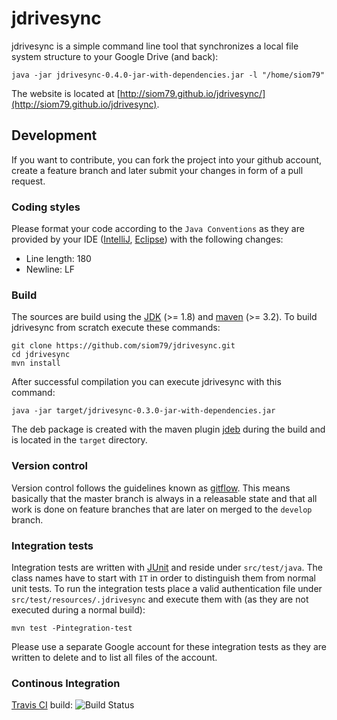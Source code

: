 # jdrivesync

jdrivesync is a simple command line tool that synchronizes a local file system structure to your Google Drive (and back):

    java -jar jdrivesync-0.4.0-jar-with-dependencies.jar -l "/home/siom79"

The website is located at [http://siom79.github.io/jdrivesync/](http://siom79.github.io/jdrivesync).

## Development

If you want to contribute, you can fork the project into your github account, create a feature branch
and later submit your changes in form of a pull request.

### Coding styles

Please format your code according to the `Java Conventions` as they are provided by your IDE
([IntelliJ](https://confluence.jetbrains.com/display/IntelliJIDEA/Code+Style+and+Formatting),
[Eclipse](http://www.eclipseonetips.com/2009/12/13/automatically-format-and-cleanup-code-every-time-you-save/)) with the following changes:
* Line length: 180
* Newline: LF

### Build

The sources are build using the [JDK](http://www.oracle.com/technetwork/java/javase/downloads/index.html) (>= 1.8)
and [maven](https://maven.apache.org/) (>= 3.2).
To build jdrivesync from scratch execute these commands:

```
git clone https://github.com/siom79/jdrivesync.git
cd jdrivesync
mvn install
```

After successful compilation you can execute jdrivesync with this command:

```
java -jar target/jdrivesync-0.3.0-jar-with-dependencies.jar
```

The deb package is created with the maven plugin [jdeb](https://github.com/tcurdt/jdeb) during the build and is located in the `target`
directory.

### Version control

Version control follows the guidelines known as [gitflow](http://nvie.com/posts/a-successful-git-branching-model/). This means
basically that the master branch is always in a releasable state and that all work is done on feature branches that
are later on merged to the `develop` branch.

### Integration tests

Integration tests are written with [JUnit](http://junit.org/) and reside under `src/test/java`. The class names have
to start with `IT` in order to distinguish them from normal unit tests. To run the integration tests place a valid authentication
file under `src/test/resources/.jdrivesync` and execute them with (as they are not executed during a normal build):

```
mvn test -Pintegration-test
```

Please use a separate Google account for these integration tests as they are written to delete and to list all
files of the account.

### Continous Integration

[Travis CI](https://travis-ci.org) build: ![Build Status](https://travis-ci.org/siom79/jdrivesync.svg)
